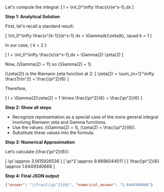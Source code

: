 Let's compute the integral:
\[
I = \int_0^\infty \frac{x}{e^x-1}\,dx
\]

**Step 1: Analytical Solution**

First, let's recall a standard result: 

\[
\int_0^\infty \frac{x^{k-1}}{e^x-1} dx = \Gamma(k)\zeta(k), \quad k > 1
\]

In our case, \( k = 2 \):

\[
I = \int_0^\infty \frac{x}{e^x-1}\,dx = \Gamma(2) \zeta(2)
\]

Now, \(\Gamma(2) = 1!\) so \(\Gamma(2) = 1\).

\(\zeta(2)\) is the Riemann zeta function at 2:
\[
\zeta(2) = \sum_{n=1}^\infty \frac{1}{n^2} = \frac{\pi^2}{6}
\]

Therefore,

\[
I = \Gamma(2)\zeta(2) = 1 \times \frac{\pi^2}{6} = \frac{\pi^2}{6}
\]

**Step 2: Show all steps**

- Recognize representation as a special case of the more general integral involving Riemann zeta and Gamma functions.
- Use the values: \(\Gamma(2) = 1\), \(\zeta(2) = \frac{\pi^2}{6}\).
- Substitute these values into the formula.

**Step 3: Numerical Approximation**

Let’s calculate \(\frac{\pi^2}{6}\):

\[
\pi \approx 3.1415926536
\]
\[
\pi^2 \approx 9.8696044011
\]
\[
\frac{\pi^2}{6} \approx 1.6449340668
\]

**Step 4: Final JSON output**

```json
{"answer": "\\frac{\\pi^2}{6}", "numerical_answer": "1.6449340668"}
```